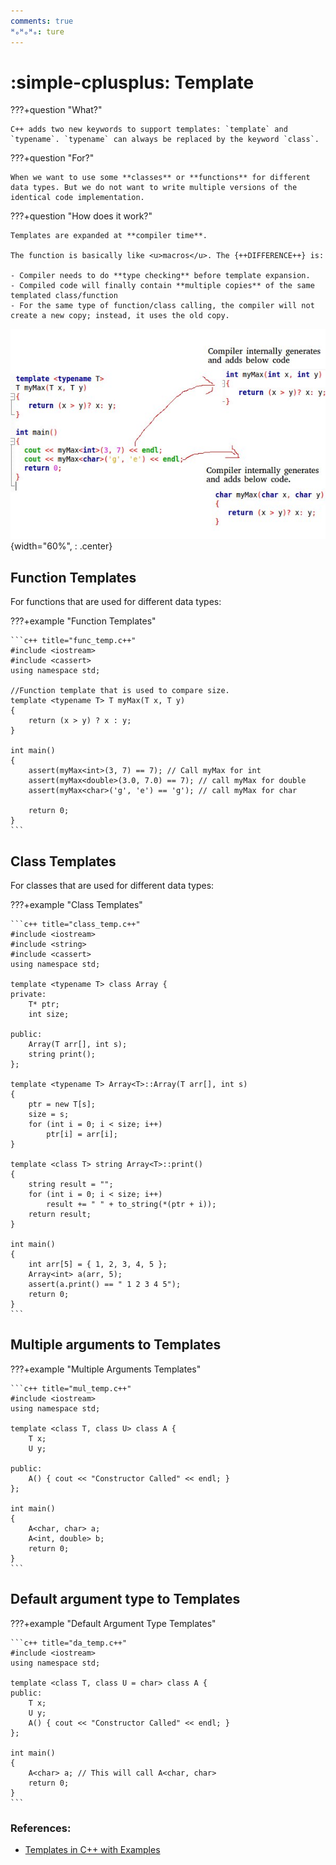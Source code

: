 ```yaml
---
comments: true
ᴴₒᴴₒᴴₒ: ture
---
```


# **:simple-cplusplus: Template**

???+question "What?"

    C++ adds two new keywords to support templates: `template` and `typename`. `typename` can always be replaced by the keyword `class`.

???+question "For?"

    When we want to use some **classes** or **functions** for different data types. But we do not want to write multiple versions of the identical code implementation.

???+question "How does it work?"

    Templates are expanded at **compiler time**. 
    
    The function is basically like <u>macros</u>. The {++DIFFERENCE++} is:
        
    - Compiler needs to do **type checking** before template expansion.
    - Compiled code will finally contain **multiple copies** of the same templated class/function
    - For the same type of function/class calling, the compiler will not create a new copy; instead, it uses the old copy. 

![picture 1](pictures/diff.png){width="60%", : .center}   


## **Function Templates**

For functions that are used for different data types:

???+example "Function Templates"

    ```c++ title="func_temp.c++"
    #include <iostream>
    #include <cassert>
    using namespace std;
    
    //Function template that is used to compare size.
    template <typename T> T myMax(T x, T y)
    {
        return (x > y) ? x : y;
    }
    
    int main()
    {
        assert(myMax<int>(3, 7) == 7); // Call myMax for int
        assert(myMax<double>(3.0, 7.0) == 7); // call myMax for double
        assert(myMax<char>('g', 'e') == 'g'); // call myMax for char
    
        return 0;
    }
    ```

## **Class Templates**

For classes that are used for different data types:

???+example "Class Templates"

    ```c++ title="class_temp.c++"
    #include <iostream>
    #include <string>
    #include <cassert>
    using namespace std;
    
    template <typename T> class Array {
    private:
        T* ptr;
        int size;
    
    public:
        Array(T arr[], int s);
        string print();
    };
    
    template <typename T> Array<T>::Array(T arr[], int s)
    {
        ptr = new T[s];
        size = s;
        for (int i = 0; i < size; i++)
            ptr[i] = arr[i];
    }
    
    template <class T> string Array<T>::print()
    {
        string result = "";
        for (int i = 0; i < size; i++)
            result += " " + to_string(*(ptr + i));
        return result;
    }
    
    int main()
    {
        int arr[5] = { 1, 2, 3, 4, 5 };
        Array<int> a(arr, 5);
        assert(a.print() == " 1 2 3 4 5");
        return 0;
    }
    ```

## **Multiple arguments to Templates**

???+example "Multiple Arguments Templates"

    ```c++ title="mul_temp.c++"
    #include <iostream>
    using namespace std;
    
    template <class T, class U> class A {
        T x;
        U y;
    
    public:
        A() { cout << "Constructor Called" << endl; }
    };
    
    int main()
    {
        A<char, char> a;
        A<int, double> b;
        return 0;
    }
    ```
    
## **Default argument type to Templates**

???+example "Default Argument Type Templates"

    ```c++ title="da_temp.c++"
    #include <iostream>
    using namespace std;
    
    template <class T, class U = char> class A {
    public:
        T x;
        U y;
        A() { cout << "Constructor Called" << endl; }
    };
    
    int main()
    {
        A<char> a; // This will call A<char, char>
        return 0;
    }
    ```


### **References:**

- [Templates in C++ with Examples](https://www.geeksforgeeks.org/templates-cpp/)